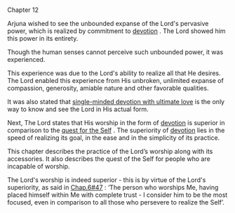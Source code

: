 # <a name='_Toc488528603'></a>
Chapter 12


Arjuna wished to see the unbounded expanse of the Lord's pervasive power, which is realized by commitment to 
[devotion](bhakti_a_defn)
. The Lord showed him this power in its entirety. 

Though the human senses cannot perceive such unbounded power, it was experienced.

This experience was due to the Lord's ability to realize all that He desires. The Lord enabled this experience from His unbroken, unlimited expanse of compassion, generosity, amiable nature and other favorable qualities. 

It was also stated that 
[single-minded devotion with ultimate love](bhakti_a_defn)
 is the only way to know and see the Lord in His actual form.

Next, The Lord states that His worship in the form of 
[devotion](bhakti_a_defn)
 is superior in comparison to the 
[quest for the Self](jnAnayOga_a_defn)
. The superiority of 
[devotion](bhakti_a_defn)
 lies in the speed of realizing its goal, in the ease and in the simplicity of its practice. 




This chapter describes the practice of the Lord’s worship along with its accessories. It also describes the quest of the Self for people who are incapable of worship. 

The Lord's worship is indeed superior - this is by virtue of the Lord's superiority, as said in 
[Chap.6#47](_47)
: ‘The person who worships Me, having placed himself within Me with complete trust - I consider him to be the most focused, even in comparison to all those who persevere to realize the Self’.


